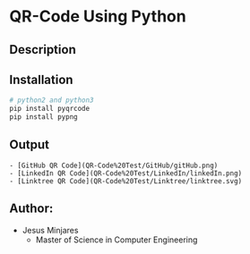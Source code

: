 # **QR-Code Using Python**

## **Description**

## **Installation**
~~~bash
# python2 and python3
pip install pyqrcode
pip install pypng
~~~
## **Output**
    - [GitHub QR Code](QR-Code%20Test/GitHub/gitHub.png)
    - [LinkedIn QR Code](QR-Code%20Test/LinkedIn/linkedIn.png)
    - [Linktree QR Code](QR-Code%20Test/Linktree/linktree.svg)
## Author:
* Jesus Minjares
  * Master of Science in Computer Engineering